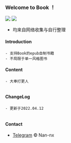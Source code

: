 ### Welcome to Book ！

 <p align="left">
 	<img src='https://img.shields.io/badge/Nan--nx-https%3A%2F%2Ft.me%2FNan__nx-green'>
 	<img src='https://img.shields.io/badge/Book-v1.0-blue'>
 </p>
 
 
 * 均来自网络收集与自行整理


 #### Introduction
  ```
  - 支持Book的epub自制书籍
  - 不局限于单一风格图书
  ```
  
 #### Content
  ```	
  - 大奉打更人
 	
  ```
 #### ChangeLog
  
  ```	
  - 更新于2022.04.12
 	
  ```


 #### Contact

  - [Telegram](https://t.me/Nan_nx) © Nan-nx
 
 
 

